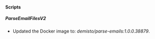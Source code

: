 #### Scripts
##### ParseEmailFilesV2
- Updated the Docker image to: *demisto/parse-emails:1.0.0.38879*.